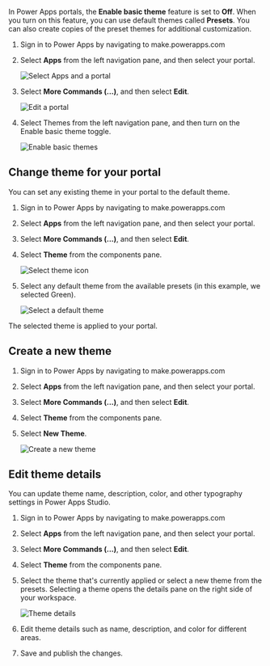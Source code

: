 In Power Apps portals, the **Enable basic theme** feature is set to **Off**.
When you turn on this feature, you can use default themes called **Presets**.
You can also create copies of the preset themes for additional customization.

1.  Sign in to Power Apps by navigating to make.powerapps.com

2.  Select **Apps** from the left navigation pane, and then select your portal.

    ![Select Apps and a portal](../media/select-portal.png)

3.  Select **More Commands (...)**, and then select **Edit**.

    ![Edit a portal](../media/edit-portal.png)

4.  Select Themes from the left navigation pane, and then turn on the Enable
    basic theme toggle.

    ![Enable basic themes](../media/enable-basic-theme.png)

## Change theme for your portal

You can set any existing theme in your portal to the default theme.

1.  Sign in to Power Apps by navigating to make.powerapps.com

2.  Select **Apps** from the left navigation pane, and then select your portal.

3.  Select **More Commands (...)**, and then select **Edit**.

4.  Select **Theme** from the components pane.

    ![Select theme icon](../media/edit-theme.png)

5.  Select any default theme from the available presets (in this example, we
    selected Green).

    ![Select a default theme](../media/choose-theme.png)

The selected theme is applied to your portal.

## Create a new theme

1.  Sign in to Power Apps by navigating to make.powerapps.com

2.  Select **Apps** from the left navigation pane, and then select your portal.

3.  Select **More Commands (...)**, and then select **Edit**.

4.  Select **Theme** from the components pane.

5.  Select **New Theme**.

    ![Create a new theme](../media/create-new-theme.png)

## Edit theme details

You can update theme name, description, color, and other typography settings in
Power Apps Studio.

1.  Sign in to Power Apps by navigating to make.powerapps.com

2.  Select **Apps** from the left navigation pane, and then select your portal.

3.  Select **More Commands (...)**, and then select **Edit**.

4.  Select **Theme** from the components pane.

5.  Select the theme that's currently applied or select a new theme from the
    presets. Selecting a theme opens the details pane on the right side of your
    workspace.

    ![Theme details](../media/theme-details.png)

6.  Edit theme details such as name, description, and color for different areas.

7.  Save and publish the changes.
